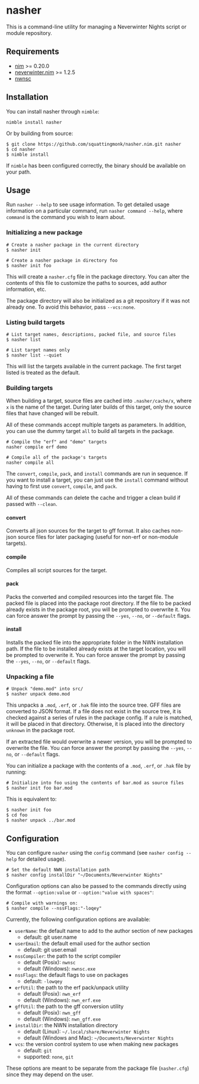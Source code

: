 # nasher
This is a command-line utility for managing a Neverwinter Nights script or
module repository.

## Requirements
- [nim](https://github.com/dom96/choosenim) >= 0.20.0
- [neverwinter.nim](https://github.com/niv/neverwinter.nim) >= 1.2.5
- [nwnsc](https://gitlab.com/glorwinger/nwnsc)

## Installation
You can install nasher through `nimble`:

    nimble install nasher

Or by building from source:

    $ git clone https://github.com/squattingmonk/nasher.nim.git nasher
    $ cd nasher
    $ nimble install

If `nimble` has been configured correctly, the binary should be available on
your path.

## Usage
Run `nasher --help` to see usage information. To get detailed usage information
on a particular command, run `nasher command --help`, where `command` is the
command you wish to learn about.

### Initializing a new package
    # Create a nasher package in the current directory
    $ nasher init

    # Create a nasher package in directory foo
    $ nasher init foo

This will create a `nasher.cfg` file in the package directory. You can alter
the contents of this file to customize the paths to sources, add author
information, etc.

The package directory will also be initialized as a git repository if it was
not already one. To avoid this behavior, pass `--vcs:none`.

### Listing build targets
    # List target names, descriptions, packed file, and source files
    $ nasher list

    # List target names only
    $ nasher list --quiet

This will list the targets available in the current package. The first target
listed is treated as the default.

### Building targets
When building a target, source files are cached into `.nasher/cache/x`, where
`x` is the name of the target. During later builds of this target, only the
source files that have changed will be rebuilt.

All of these commands accept multiple targets as parameters. In addition, you
can use the dummy target `all` to build all targets in the package.

    # Compile the "erf" and "demo" targets
    nasher compile erf demo

    # Compile all of the package's targets
    nasher compile all

The `convert`, `compile`, `pack`, and `install` commands are run in sequence.
If you want to install a target, you can just use the `install` command without
having to first use `convert`, `compile`, and `pack`.

All of these commands can delete the cache and trigger a clean build if passed
with `--clean`.

#### convert
Converts all json sources for the target to gff format. It also caches non-json
source files for later packaging (useful for non-erf or non-module targets).

#### compile
Compiles all script sources for the target.

#### pack
Packs the converted and compiled resources into the target file. The packed
file is placed into the package root directory. If the file to be packed
already exists in the package root, you will be prompted to overwrite it. You
can force answer the prompt by passing the `--yes`, `--no`, or `--default`
flags.

#### install
Installs the packed file into the appropriate folder in the NWN installation
path. If the file to be installed already exists at the target location, you
will be prompted to overwrite it. You can force answer the prompt by passing
the `--yes`, `--no`, or `--default` flags.

### Unpacking a file
    # Unpack "demo.mod" into src/
    $ nasher unpack demo.mod

This unpacks a `.mod`, `.erf`, or `.hak` file into the source tree. GFF files
are converted to JSON format. If a file does not exist in the source tree, it
is checked against a series of rules in the package config. If a rule is
matched, it will be placed in that directory. Otherwise, it is placed into the
directory `unknown` in the package root.

If an extracted file would overwrite a newer version, you will be prompted to
overwrite the file. You can force answer the prompt by passing the `--yes`,
`--no`, or `--default` flags.

You can initialize a package with the contents of a `.mod`, `.erf`, or `.hak`
file by running:

    # Initialize into foo using the contents of bar.mod as source files
    $ nasher init foo bar.mod

This is equivalent to:

    $ nasher init foo
    $ cd foo
    $ nasher unpack ../bar.mod

## Configuration
You can configure `nasher` using the `config` command (see `nasher config
--help` for detailed usage).

    # Set the default NWN installation path
    $ nasher config installDir "~/Documents/Neverwinter Nights"

Configuration options can also be passed to the commands directly using the
format `--option:value` or `--option:"value with spaces"`:

    # Compile with warnings on:
    $ nasher compile --nssFlags:"-loqey"

Currently, the following configuration options are available:
- `userName`: the default name to add to the author section of new packages
    - default: git user.name
- `userEmail`: the default email used for the author section
    - default: git user.email
- `nssCompiler`: the path to the script compiler
    - default (Posix): `nwnsc`
    - default (Windows): `nwnsc.exe`
- `nssFlags`: the default flags to use on packages
    - default: `-lowqey`
- `erfUtil`: the path to the erf pack/unpack utility
    - default (Posix): `nwn_erf`
    - default (Windows): `nwn_erf.exe`
- `gffUtil`: the path to the gff conversion utility
    - default (Posix): `nwn_gff`
    - default (Windows): `nwn_gff.exe`
- `installDir`: the NWN installation directory
    - default (Linux): `~/.local/share/Neverwinter Nights`
    - default (Windows and Mac): `~/Documents/Neverwinter Nights`
- `vcs`: the version control system to use when making new packages
    - default: `git`
    - supported: `none`, `git`

 These options are meant to be separate from the package file (`nasher.cfg`)
 since they may depend on the user.
